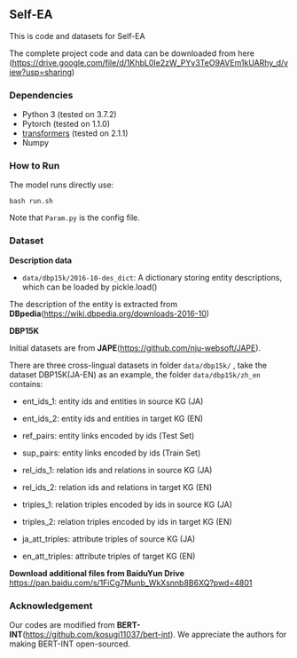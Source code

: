 ## Self-EA

This is code and datasets for Self-EA

The complete project code and data can be downloaded from here (https://drive.google.com/file/d/1KhbL0Ie2zW_PYv3TeO9AVEm1kUARhy_d/view?usp=sharing)

### Dependencies

- Python 3 (tested on 3.7.2)
- Pytorch (tested on 1.1.0)
- [transformers](https://github.com/huggingface/transformers) (tested on 2.1.1)
- Numpy

### How to Run

The model runs directly use:

```shell
bash run.sh
```

Note that `Param.py` is the config file.

### Dataset

**Description data**

- `data/dbp15k/2016-10-des_dict`: A dictionary storing entity descriptions, which can be loaded by pickle.load()

The description of the entity is extracted from **DBpedia**(<https://wiki.dbpedia.org/downloads-2016-10>)

**DBP15K**

Initial datasets are from **JAPE**(<https://github.com/nju-websoft/JAPE>).

There are three cross-lingual datasets in folder `data/dbp15k/` , take the dataset DBP15K(JA-EN) as an example, the folder `data/dbp15k/zh_en` contains:

- ent_ids_1: entity ids and entities in source KG (JA)

- ent_ids_2: entity ids and entities in target KG (EN)

- ref_pairs: entity links encoded by ids (Test Set)

- sup_pairs: entity links encoded by ids (Train Set)

- rel_ids_1: relation ids and relations in source KG (JA)

- rel_ids_2: relation ids and relations in target KG (EN)

- triples_1: relation triples encoded by ids in source KG (JA)

- triples_2: relation triples encoded by ids in target KG (EN)

- ja_att_triples: attribute triples of source KG (JA)

- en_att_triples: attribute triples of target KG (EN)

**Download additional files from BaiduYun Drive**
https://pan.baidu.com/s/1FiCg7Munb_WkXsnnb8B6XQ?pwd=4801

### Acknowledgement
Our codes are modified from **BERT-INT**(<https://github.com/kosugi11037/bert-int>). We appreciate the authors for making BERT-INT open-sourced.

